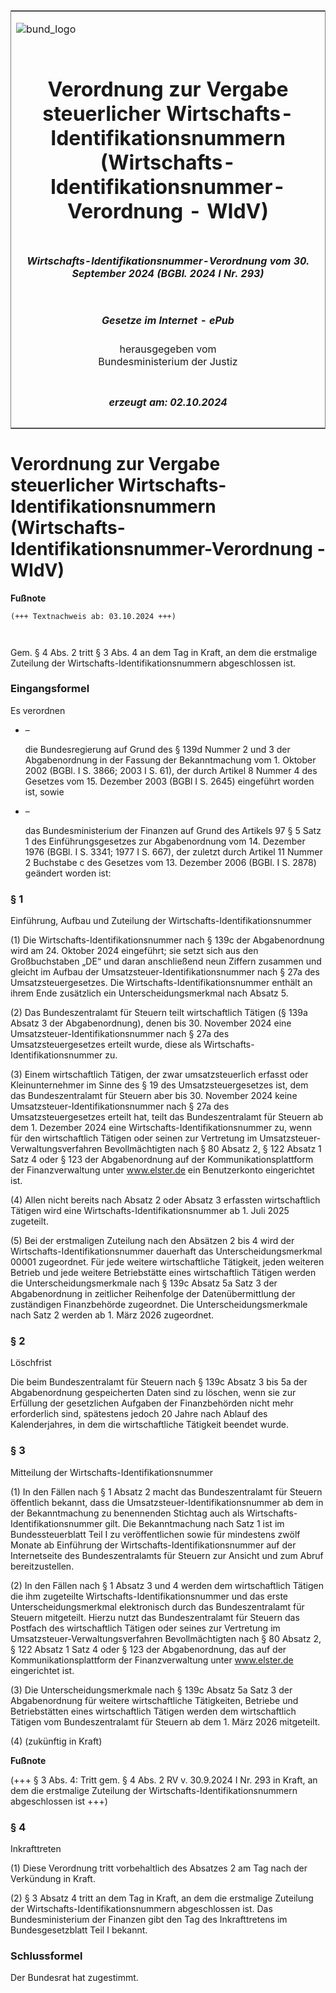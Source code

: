 <span id="DECKBLATT.html"></span>

<table border="0" frame="border" width="100%">

<tr valign="top">

<td align="left">

![bund\_logo](BfJ_2021_Web_de_de.gif)

</td>

<td align="right">

 

</td>

</tr>

<tr align="center" valign="middle">

<td colspan="2">

# Verordnung zur Vergabe steuerlicher Wirtschafts-Identifikationsnummern (Wirtschafts-Identifikationsnummer-Verordnung - WIdV)

</td>

</tr>

<tr align="center" valign="middle">

<td colspan="2">

##### Wirtschafts-Identifikationsnummer-Verordnung vom 30. September 2024 (BGBl. 2024 I Nr. 293)

</td>

</tr>

<tr align="center" valign="middle">

<td colspan="2">

  
  

##### Gesetze im Internet - ePub  
  
herausgegeben vom  
Bundesministerium der Justiz

</td>

</tr>

<tr align="center" valign="bottom">

<td colspan="2">

  
  

##### erzeugt am: 02.10.2024

</td>

</tr>

</table>

<span id="BJNR1250A0024.html"></span>

# Verordnung zur Vergabe steuerlicher Wirtschafts-Identifikationsnummern (Wirtschafts-Identifikationsnummer-Verordnung - WIdV)

<div>

  
**Fußnote**

<div class="jnhtml">

<div>

<div class="jurAbsatz">

  

``` 
(+++ Textnachweis ab: 03.10.2024 +++)

 
```

Gem. § 4 Abs. 2 tritt § 3 Abs. 4 an dem Tag in Kraft, an dem die
erstmalige Zuteilung der Wirtschafts-Identifikationsnummern
abgeschlossen ist.

</div>

</div>

</div>

</div>

<span id="BJNR1250A0024BJNE000100000.html"></span>

### Eingangsformel  

<div>

<div class="jnhtml">

<div>

<div class="jurAbsatz">

Es verordnen

  - –
    
    <div>
    
    die Bundesregierung auf Grund des § 139d Nummer 2 und 3 der
    Abgabenordnung in der Fassung der Bekanntmachung vom 1. Oktober 2002
    (BGBl. I S. 3866; 2003 I S. 61), der durch Artikel 8 Nummer 4 des
    Gesetzes vom 15. Dezember 2003 (BGBl I S. 2645) eingeführt worden
    ist, sowie
    
    </div>

  - –
    
    <div>
    
    das Bundesministerium der Finanzen auf Grund des Artikels 97 § 5
    Satz 1 des Einführungsgesetzes zur Abgabenordnung vom 14. Dezember
    1976 (BGBl. I S. 3341; 1977 I S. 667), der zuletzt durch Artikel 11
    Nummer 2 Buchstabe c des Gesetzes vom 13. Dezember 2006 (BGBl. I S.
    2878) geändert worden ist:
    
    </div>

</div>

</div>

</div>

</div>

<span id="BJNR1250A0024BJNE000200000.html"></span>

### § 1  
Einführung, Aufbau und Zuteilung der Wirtschafts-Identifikationsnummer

<div>

<div class="jnhtml">

<div>

<div class="jurAbsatz">

(1) Die Wirtschafts-Identifikationsnummer nach § 139c der Abgabenordnung
wird am 24. Oktober 2024 eingeführt; sie setzt sich aus den
Großbuchstaben „DE“ und daran anschließend neun Ziffern zusammen und
gleicht im Aufbau der Umsatzsteuer-Identifikationsnummer nach § 27a des
Umsatzsteuergesetzes. Die Wirtschafts-Identifikationsnummer enthält an
ihrem Ende zusätzlich ein Unterscheidungsmerkmal nach Absatz 5.

</div>

<div class="jurAbsatz">

(2) Das Bundeszentralamt für Steuern teilt wirtschaftlich Tätigen (§
139a Absatz 3 der Abgabenordnung), denen bis 30. November 2024 eine
Umsatzsteuer-Identifikationsnummer nach § 27a des Umsatzsteuergesetzes
erteilt wurde, diese als Wirtschafts-Identifikationsnummer zu.

</div>

<div class="jurAbsatz">

(3) Einem wirtschaftlich Tätigen, der zwar umsatzsteuerlich erfasst oder
Kleinunternehmer im Sinne des § 19 des Umsatzsteuergesetzes ist, dem das
Bundeszentralamt für Steuern aber bis 30. November 2024 keine
Umsatzsteuer-Identifikationsnummer nach § 27a des Umsatzsteuergesetzes
erteilt hat, teilt das Bundeszentralamt für Steuern ab dem 1. Dezember
2024 eine Wirtschafts-Identifikationsnummer zu, wenn für den
wirtschaftlich Tätigen oder seinen zur Vertretung im
Umsatzsteuer-Verwaltungsverfahren Bevollmächtigten nach § 80 Absatz 2, §
122 Absatz 1 Satz 4 oder § 123 der Abgabenordnung auf der
Kommunikationsplattform der Finanzverwaltung unter www.elster.de ein
Benutzerkonto eingerichtet ist.

</div>

<div class="jurAbsatz">

(4) Allen nicht bereits nach Absatz 2 oder Absatz 3 erfassten
wirtschaftlich Tätigen wird eine Wirtschafts-Identifikationsnummer ab 1.
Juli 2025 zugeteilt.

</div>

<div class="jurAbsatz">

(5) Bei der erstmaligen Zuteilung nach den Absätzen 2 bis 4 wird der
Wirtschafts-Identifikationsnummer dauerhaft das Unterscheidungsmerkmal
00001 zugeordnet. Für jede weitere wirtschaftliche Tätigkeit, jeden
weiteren Betrieb und jede weitere Betriebstätte eines wirtschaftlich
Tätigen werden die Unterscheidungsmerkmale nach § 139c Absatz 5a Satz 3
der Abgabenordnung in zeitlicher Reihenfolge der Datenübermittlung der
zuständigen Finanzbehörde zugeordnet. Die Unterscheidungsmerkmale nach
Satz 2 werden ab 1. März 2026 zugeordnet.

</div>

</div>

</div>

</div>

<span id="BJNR1250A0024BJNE000300000.html"></span>

### § 2  
Löschfrist

<div>

<div class="jnhtml">

<div>

<div class="jurAbsatz">

Die beim Bundeszentralamt für Steuern nach § 139c Absatz 3 bis 5a der
Abgabenordnung gespeicherten Daten sind zu löschen, wenn sie zur
Erfüllung der gesetzlichen Aufgaben der Finanzbehörden nicht mehr
erforderlich sind, spätestens jedoch 20 Jahre nach Ablauf des
Kalenderjahres, in dem die wirtschaftliche Tätigkeit beendet wurde.

</div>

</div>

</div>

</div>

<span id="BJNR1250A0024BJNE000400000.html"></span>

### § 3  
Mitteilung der Wirtschafts-Identifikationsnummer

<div>

<div class="jnhtml">

<div>

<div class="jurAbsatz">

(1) In den Fällen nach § 1 Absatz 2 macht das Bundeszentralamt für
Steuern öffentlich bekannt, dass die Umsatzsteuer-Identifikationsnummer
ab dem in der Bekanntmachung zu benennenden Stichtag auch als
Wirtschafts-Identifikationsnummer gilt. Die Bekanntmachung nach Satz 1
ist im Bundessteuerblatt Teil I zu veröffentlichen sowie für mindestens
zwölf Monate ab Einführung der Wirtschafts-Identifikationsnummer auf der
Internetseite des Bundeszentralamts für Steuern zur Ansicht und zum
Abruf bereitzustellen.

</div>

<div class="jurAbsatz">

(2) In den Fällen nach § 1 Absatz 3 und 4 werden dem wirtschaftlich
Tätigen die ihm zugeteilte Wirtschafts-Identifikationsnummer und das
erste Unterscheidungsmerkmal elektronisch durch das Bundeszentralamt für
Steuern mitgeteilt. Hierzu nutzt das Bundeszentralamt für Steuern das
Postfach des wirtschaftlich Tätigen oder seines zur Vertretung im
Umsatzsteuer-Verwaltungsverfahren Bevollmächtigten nach § 80 Absatz 2, §
122 Absatz 1 Satz 4 oder § 123 der Abgabenordnung, das auf der
Kommunikationsplattform der Finanzverwaltung unter www.elster.de
eingerichtet ist.

</div>

<div class="jurAbsatz">

(3) Die Unterscheidungsmerkmale nach § 139c Absatz 5a Satz 3 der
Abgabenordnung für weitere wirtschaftliche Tätigkeiten, Betriebe und
Betriebstätten eines wirtschaftlich Tätigen werden dem wirtschaftlich
Tätigen vom Bundeszentralamt für Steuern ab dem 1. März 2026
mitgeteilt.

</div>

<div class="jurAbsatz">

(4) (zukünftig in Kraft)

</div>

</div>

</div>

</div>

<div>

  
**Fußnote**

<div class="jnhtml">

<div>

<div class="jurAbsatz">

(+++ § 3 Abs. 4: Tritt gem. § 4 Abs. 2 RV v. 30.9.2024 I Nr. 293 in
Kraft, an dem die erstmalige Zuteilung der
Wirtschafts-Identifikationsnummern abgeschlossen ist +++)

</div>

</div>

</div>

</div>

<span id="BJNR1250A0024BJNE000500000.html"></span>

### § 4  
Inkrafttreten

<div>

<div class="jnhtml">

<div>

<div class="jurAbsatz">

(1) Diese Verordnung tritt vorbehaltlich des Absatzes 2 am Tag nach der
Verkündung in Kraft.

</div>

<div class="jurAbsatz">

(2) § 3 Absatz 4 tritt an dem Tag in Kraft, an dem die erstmalige
Zuteilung der Wirtschafts-Identifikationsnummern abgeschlossen ist. Das
Bundesministerium der Finanzen gibt den Tag des Inkrafttretens im
Bundesgesetzblatt Teil I bekannt.

</div>

</div>

</div>

</div>

<span id="BJNR1250A0024BJNE000600000.html"></span>

### Schlussformel  

<div>

<div class="jnhtml">

<div>

<div class="jurAbsatz">

Der Bundesrat hat zugestimmt.

</div>

</div>

</div>

</div>
